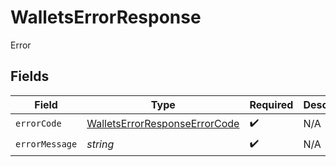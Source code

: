 # WalletsErrorResponse

Error


## Fields

| Field                                                                                 | Type                                                                                  | Required                                                                              | Description                                                                           |
| ------------------------------------------------------------------------------------- | ------------------------------------------------------------------------------------- | ------------------------------------------------------------------------------------- | ------------------------------------------------------------------------------------- |
| `errorCode`                                                                           | [WalletsErrorResponseErrorCode](../../models/shared/walletserrorresponseerrorcode.md) | :heavy_check_mark:                                                                    | N/A                                                                                   |
| `errorMessage`                                                                        | *string*                                                                              | :heavy_check_mark:                                                                    | N/A                                                                                   |